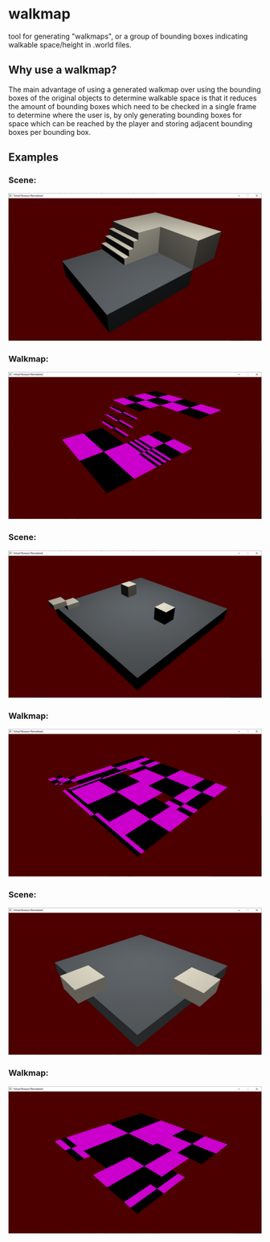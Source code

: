 # walkmap

tool for generating "walkmaps", or a group of bounding boxes indicating walkable space/height in .world files.

## Why use a walkmap?

The main advantage of using a generated walkmap over using the bounding boxes of the original objects to determine walkable space is that it reduces the amount of bounding boxes which need to be checked in a single frame to determine where the user is, by only generating bounding boxes for space which can be reached by the player and storing adjacent bounding boxes per bounding box.

## Examples

### Scene:

![Example 1](/assets/images/example1.PNG)

### Walkmap:

![Example 1 Walkmap](/assets/images/example1walkmap.PNG)

### Scene:

![Example 2](/assets/images/example2.PNG)

### Walkmap:

![Example 2 Walkmap](/assets/images/example2walkmap.PNG)

### Scene:

![Example 3](/assets/images/example3.PNG)

### Walkmap:

![Example 3 Walkmap](/assets/images/example3walkmap.PNG)
